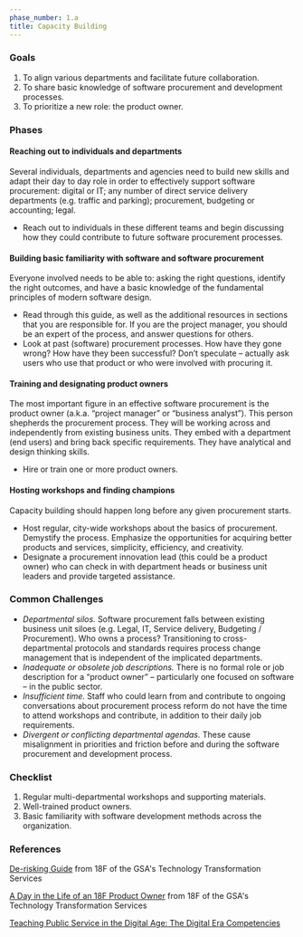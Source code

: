```yaml
---
phase_number: 1.a
title: Capacity Building
---
```


### Goals

1. To align various departments and facilitate future collaboration.
2. To share basic knowledge of software procurement and development processes.
3. To prioritize a new role: the product owner.

### Phases

#### Reaching out to individuals and departments

Several individuals, departments and agencies need to build new skills and adapt their day to day role in order to effectively support software procurement: digital or IT; any number of direct service delivery departments (e.g. traffic and parking); procurement, budgeting or accounting; legal.

- Reach out to individuals in these different teams and begin discussing how they could contribute to future software procurement processes.

#### Building basic familiarity with software and software procurement

Everyone involved needs to be able to: asking the right questions, identify the right outcomes, and have a basic knowledge of the fundamental principles of modern software design.

- Read through this guide, as well as the additional resources in sections that you are responsible for. If you are the project manager, you should be an expert of the process, and answer questions for others.
- Look at past (software) procurement processes. How have they gone wrong? How have they been successful? Don’t speculate – actually ask users who use that product or who were involved with procuring it.

#### Training and designating product owners

The most important figure in an effective software procurement is the product owner (a.k.a.
“project manager” or “business analyst”).
This person shepherds the procurement process.
They will be working across and independently from existing business units.
They embed with a department (end users) and bring back specific requirements.
They have analytical and design thinking skills.

- Hire or train one or more product owners.

#### Hosting workshops and finding champions

Capacity building should happen long before any given procurement starts.

- Host regular, city-wide workshops about the basics of procurement. Demystify the process. Emphasize the opportunities for acquiring better products and services, simplicity, efficiency, and creativity.
- Designate a procurement innovation lead (this could be a product owner) who can check in with department heads or business unit leaders and provide targeted assistance.

### Common Challenges

- _Departmental silos._ Software procurement falls between existing business unit siloes (e.g. Legal, IT, Service delivery, Budgeting / Procurement). Who owns a process? Transitioning to cross-departmental protocols and standards requires process change management that is independent of the implicated departments.
- _Inadequate or obsolete job descriptions._ There is no formal role or job description for a “product owner” – particularly one focused on software – in the public sector.
- _Insufficient time._ Staff who could learn from and contribute to ongoing conversations about procurement process reform do not have the time to attend workshops and contribute, in addition to their daily job requirements.
- _Divergent or conflicting departmental agendas._ These cause misalignment in priorities and friction before and during the software procurement and development process.

### Checklist

1. Regular multi-departmental workshops and supporting materials.
2. Well-trained product owners.
3. Basic familiarity with software development methods across the organization.

### References

[De-risking Guide](https://derisking-guide.18f.gov/state-field-guide/) from 18F of the GSA's Technology Transformation Services

[A Day in the Life of an 18F Product Owner](https://18f.gsa.gov/2017/09/18/a-day-in-the-life-of-an-18f-product-owner/) from 18F of the GSA's Technology Transformation Services

[Teaching Public Service in the Digital Age: The Digital Era Competencies](https://www.teachingpublicservice.digital/en/competencies)
